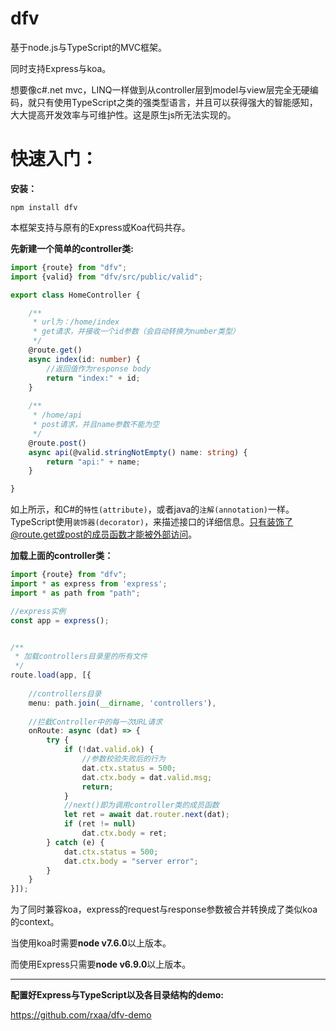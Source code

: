 # dfv

基于node.js与TypeScript的MVC框架。

同时支持Express与koa。

想要像c#.net mvc，LINQ一样做到从controller层到model与view层完全无硬编码，就只有使用TypeScript之类的强类型语言，并且可以获得强大的智能感知，大大提高开发效率与可维护性。这是原生js所无法实现的。

# 快速入门：

**安装：**

```shell
npm install dfv
```

本框架支持与原有的Express或Koa代码共存。

**先新建一个简单的controller类:**

```typescript
import {route} from "dfv";
import {valid} from "dfv/src/public/valid";

export class HomeController {

  	/**
     * url为：/home/index
     * get请求，并接收一个id参数（会自动转换为number类型）
     */
  	@route.get()
    async index(id: number) {
      	//返回值作为response body
        return "index:" + id;
    }
	 
    /**
     * /home/api
     * post请求，并且name参数不能为空
     */
	@route.post()
    async api(@valid.stringNotEmpty() name: string) {
        return "api:" + name;
    }

}
```

如上所示，和C#的`特性(attribute)`，或者java的`注解(annotation)`一样。TypeScript使用`装饰器(decorator)`，来描述接口的详细信息。只有装饰了@route.get或post的成员函数才能被外部访问。

**加载上面的controller类：**

```typescript
import {route} from "dfv";
import * as express from 'express';
import * as path from "path";

//express实例
const app = express();


/**
 * 加载controllers目录里的所有文件
 */
route.load(app, [{
  	
  	//controllers目录
    menu: path.join(__dirname, 'controllers'),
  
  	//拦截Controller中的每一次URL请求
    onRoute: async (dat) => {
        try {
    		if (!dat.valid.ok) {
                //参数校验失败后的行为
                dat.ctx.status = 500;
                dat.ctx.body = dat.valid.msg;
                return;
            }
            //next()即为调用controller类的成员函数
            let ret = await dat.router.next(dat);
            if (ret != null)
                dat.ctx.body = ret;
        } catch (e) {
            dat.ctx.status = 500;
            dat.ctx.body = "server error";
        }
    }
}]);
```

为了同时兼容koa，express的request与response参数被合并转换成了类似koa的context。

当使用koa时需要**node v7.6.0**以上版本。

而使用Express只需要**node v6.9.0**以上版本。

------

**配置好Express与TypeScript以及各目录结构的demo:**

https://github.com/rxaa/dfv-demo